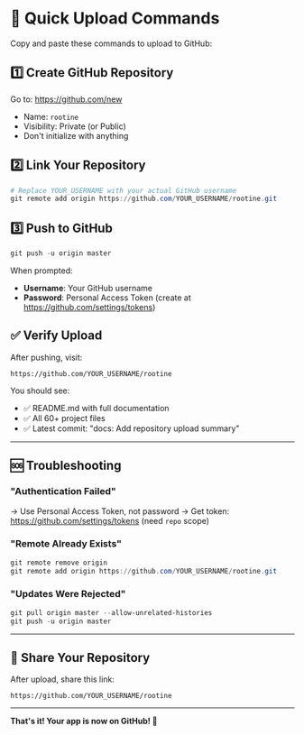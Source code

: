# 🚀 Quick Upload Commands

Copy and paste these commands to upload to GitHub:

## 1️⃣ Create GitHub Repository
Go to: https://github.com/new
- Name: `rootine`
- Visibility: Private (or Public)
- Don't initialize with anything

## 2️⃣ Link Your Repository
```powershell
# Replace YOUR_USERNAME with your actual GitHub username
git remote add origin https://github.com/YOUR_USERNAME/rootine.git
```

## 3️⃣ Push to GitHub
```powershell
git push -u origin master
```

When prompted:
- **Username**: Your GitHub username
- **Password**: Personal Access Token (create at https://github.com/settings/tokens)

## ✅ Verify Upload
After pushing, visit:
```
https://github.com/YOUR_USERNAME/rootine
```

You should see:
- ✅ README.md with full documentation
- ✅ All 60+ project files
- ✅ Latest commit: "docs: Add repository upload summary"

---

## 🆘 Troubleshooting

### "Authentication Failed"
→ Use Personal Access Token, not password
→ Get token: https://github.com/settings/tokens (need `repo` scope)

### "Remote Already Exists"
```powershell
git remote remove origin
git remote add origin https://github.com/YOUR_USERNAME/rootine.git
```

### "Updates Were Rejected"
```powershell
git pull origin master --allow-unrelated-histories
git push -u origin master
```

---

## 📱 Share Your Repository
After upload, share this link:
```
https://github.com/YOUR_USERNAME/rootine
```

---

**That's it! Your app is now on GitHub! 🎉**
